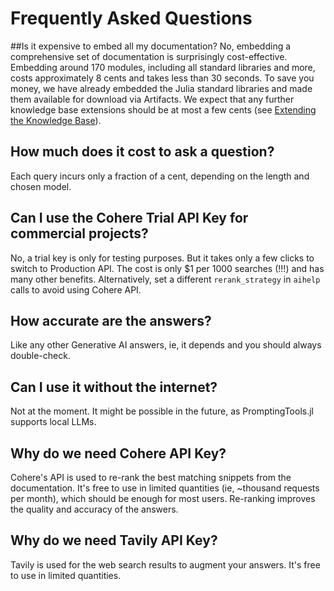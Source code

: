 # Frequently Asked Questions

##Is it expensive to embed all my documentation?
No, embedding a comprehensive set of documentation is surprisingly cost-effective. Embedding around 170 modules, including all standard libraries and more, costs approximately 8 cents and takes less than 30 seconds. 
To save you money, we have already embedded the Julia standard libraries and made them available for download via Artifacts. 
We expect that any further knowledge base extensions should be at most a few cents (see [Extending the Knowledge Base](#extending-the-knowledge-base)).

## How much does it cost to ask a question?
Each query incurs only a fraction of a cent, depending on the length and chosen model.

## Can I use the Cohere Trial API Key for commercial projects?
No, a trial key is only for testing purposes. But it takes only a few clicks to switch to Production API. The cost is only $1 per 1000 searches (!!!) and has many other benefits.
Alternatively, set a different `rerank_strategy` in `aihelp` calls to avoid using Cohere API.

## How accurate are the answers?
Like any other Generative AI answers, ie, it depends and you should always double-check.

## Can I use it without the internet?
Not at the moment. It might be possible in the future, as PromptingTools.jl supports local LLMs.

## Why do we need Cohere API Key?
Cohere's API is used to re-rank the best matching snippets from the documentation. It's free to use in limited quantities (ie, ~thousand requests per month), which should be enough for most users. Re-ranking improves the quality and accuracy of the answers.

## Why do we need Tavily API Key?
Tavily is used for the web search results to augment your answers. It's free to use in limited quantities.

